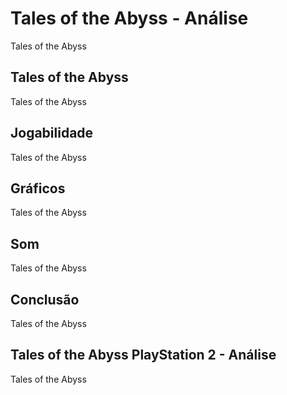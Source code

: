 ---
---

# Tales of the Abyss - Análise

Tales of the Abyss

## Tales of the Abyss

Tales of the Abyss

## Jogabilidade

Tales of the Abyss

## Gráficos

Tales of the Abyss

## Som

Tales of the Abyss

## Conclusão

Tales of the Abyss

## Tales of the Abyss PlayStation 2 - Análise

Tales of the Abyss
